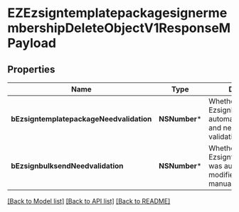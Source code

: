 # EZEzsigntemplatepackagesignermembershipDeleteObjectV1ResponseMPayload

## Properties
Name | Type | Description | Notes
------------ | ------------- | ------------- | -------------
**bEzsigntemplatepackageNeedvalidation** | **NSNumber*** | Whether the Ezsignbulksend was automatically modified and needs a manual validation | 
**bEzsignbulksendNeedvalidation** | **NSNumber*** | Whether the Ezsigntemplatepackage was automatically modified and needs a manual validation | 

[[Back to Model list]](../README.md#documentation-for-models) [[Back to API list]](../README.md#documentation-for-api-endpoints) [[Back to README]](../README.md)


